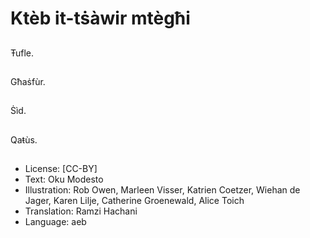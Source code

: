 # Ktèb it-tṡàwir mtègħi

##
Ŧufle.

##
Għaṡfùr.

##
Ṡìd.

##
Qaŧùs.

##
* License: [CC-BY]
* Text: Oku Modesto
* Illustration: Rob Owen, Marleen Visser, Katrien Coetzer, Wiehan de Jager, Karen Lilje, Catherine Groenewald, Alice Toich
* Translation: Ramzi Hachani
* Language: aeb
